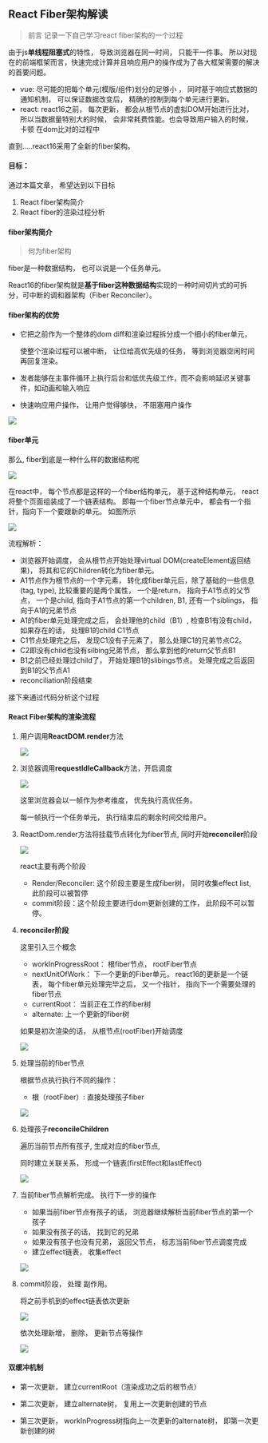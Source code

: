 ## React Fiber架构解读

> 前言
> 记录一下自己学习react fiber架构的一个过程

由于js**单线程阻塞式**的特性， 导致浏览器在同一时间， 只能干一件事。
所以对现在的前端框架而言，快速完成计算并且响应用户的操作成为了各大框架需要的解决的首要问题。

- vue:  尽可能的把每个单元(模版/组件)划分的足够小 ， 同时基于响应式数据的通知机制， 可以保证数据改变后， 精确的控制到每个单元进行更新。
- react:   react16之前， 每次更新， 都会从根节点的虚拟DOM开始进行比对，所以当数据量特别大的时候， 会非常耗费性能。也会导致用户输入的时候， 卡顿 在dom比对的过程中

直到.....react16采用了全新的fiber架构。



#### 目标：

通过本篇文章， 希望达到以下目标

1. React fiber架构简介
2. React fiber的渲染过程分析



#### fiber架构简介

> 何为fiber架构

fiber是一种数据结构， 也可以说是一个任务单元。

React16的fiber架构就是**基于fiber这种数据结构**实现的一种时间切片式的可拆分，可中断的调和器架构（Fiber Reconciler）。



#### fiber架构的优势

- 它把之前作为一个整体的dom diff和渲染过程拆分成一个细小的fiber单元， 

  使整个渲染过程可以被中断， 让位给高优先级的任务， 等到浏览器空闲时间再回复渲染。

- 发者能够在主事件循环上执行后台和低优先级工作，而不会影响延迟关键事件，如动画和输入响应

- 快速响应用户操作， 让用户觉得够快， 不阻塞用户操作

![](https://tva1.sinaimg.cn/large/007S8ZIlly1gj6neaznjpj30u00uon0i.jpg)

#### fiber单元

那么, fiber到底是一种什么样的数据结构呢

![](https://tva1.sinaimg.cn/large/007S8ZIlly1gj6n68l3h9j31ew0g4dk6.jpg)

在react中， 每个节点都是这样的一个fiber结构单元， 基于这种结构单元， react将整个页面组装成了一个链表结构。 即每一个fiber节点单元中， 都会有一个指针，指向下一个要跟新的单元。 如图所示

![](https://tva1.sinaimg.cn/large/007S8ZIlly1gj7dhw2afxj30ps0lqdhj.jpg)

流程解析：

- 浏览器开始调度， 会从根节点开始处理virtual DOM(createElement返回结果)， 将其和它的Children转化为fiber单元。
- A1节点作为根节点的一个字元素， 转化成fiber单元后，除了基础的一些信息(tag, type), 比较重要的是两个属性， 一个是return， 指向于A1节点的父节点， 一个是child, 指向于A1节点的第一个children, B1, 还有一个siblings， 指向于A1的兄弟节点
- A1的fiber单元处理完成之后， 会处理他的child（B1）,   检查B1有没有child， 如果存在的话， 处理B1的child C1节点
- C1节点处理完之后， 发现C1没有子元素了， 那么处理C1的兄弟节点C2。 
- C2即没有child也没有silbing兄弟节点， 那么拿到他的return父节点B1
- B1之前已经处理过child了， 开始处理B1的slibings节点。 处理完成之后返回到B1的父节点A1
- reconciliation阶段结束

接下来通过代码分析这个过程

#### React Fiber架构的渲染流程

1. 用户调用**ReactDOM.render**方法 

   ![](https://tva1.sinaimg.cn/large/007S8ZIlly1gj6n47hsldj310y054gm9.jpg)
   
2. 浏览器调用**requestIdleCallback**方法，开启调度

   ![](https://tva1.sinaimg.cn/large/007S8ZIlly1gj6n0xgmywj310w0o4aef.jpg)

   这里浏览器会以一帧作为参考维度， 优先执行高优任务。

   每一帧执行一个任务单元， 执行结束后的剩余时间交给用户。

3. ReactDom.render方法将挂载节点转化为fiber节点, 同时开始**reconciler**阶段

   ![](https://tva1.sinaimg.cn/large/007S8ZIlly1gj6mz008whj31ko0d4adn.jpg)

   react主要有两个阶段

   - Render/Reconciler:  这个阶段主要是生成fiber树， 同时收集effect list, 此阶段可以被暂停
   - commit阶段：这个阶段主要进行dom更新创建的工作， 此阶段不可以暂停。

4. **reconciler阶段**

   这里引入三个概念

   - workInProgressRoot： 根fiber节点， rootFiber节点
   - nextUnitOfWork： 下一个更新的Fiber单元， react16的更新是一个链表， 每个fiber单元处理完毕之后， 又一个指针， 指向下一个需要处理的fiber节点
   - currentRoot： 当前正在工作的fiber树
   - alternate: 上一个更新的fiber树

   如果是初次渲染的话， 从根节点(rootFiber)开始调度

   ![](https://tva1.sinaimg.cn/large/007S8ZIlly1gj6mmfm263j30lc084q3p.jpg)

5. 处理当前的fiber节点

   根据节点执行执行不同的操作： 

   - 根（rootFiber）:  直接处理孩子fiber

   ![](https://tva1.sinaimg.cn/large/007S8ZIlly1gj6ml4i88tj30tq0w4dl4.jpg)

6. 处理孩子**reconcileChildren**

   遍历当前节点所有孩子, 生成对应的fiber节点,

    同时建立关联关系， 形成一个链表(firstEffect和lastEffect)

   ![](https://tva1.sinaimg.cn/large/007S8ZIlly1gj6moblyw7j30wp0u048a.jpg)

7. 当前fiber节点解析完成。 执行下一步的操作

   - 如果当前fiber节点有孩子的话， 浏览器继续解析当前fiber节点的第一个孩子
   - 如果没有孩子的话， 找到它的兄弟
   - 如果没有孩子也没有兄弟， 返回父节点， 标志当前fiber节点调度完成
   - 建立effect链表， 收集effect

   ![](https://tva1.sinaimg.cn/large/007S8ZIlly1gj6mqfpsu8j30yt0u0dmm.jpg)

   

8. commit阶段， 处理 副作用。

   将之前手机到的effect链表依次更新

   ![](https://tva1.sinaimg.cn/large/007S8ZIlly1gj6mtslifwj30rw0l441l.jpg)

   依次处理新增， 删除， 更新节点等操作

   ![](https://tva1.sinaimg.cn/large/007S8ZIlly1gj6mx21hcij30yg0u0gvd.jpg)

#### 双缓冲机制

- 第一次更新， 建立currentRoot（渲染成功之后的根节点）

- 第二次更新， 建立alternate树， 复用上一次更新创建的节点

- 第三次更新， workInProgress树指向上一次更新的alternate树， 即第一次更新创建的树

  

